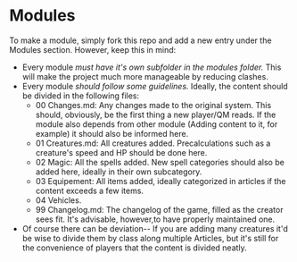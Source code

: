# Modules

To make a module, simply fork this repo and add a new entry under the Modules section. However, keep this in mind:

 - Every module *must have it's own subfolder in the modules folder.* This will make the project much more manageable by reducing clashes.
 - Every module *should follow some guidelines.* Ideally, the content should be divided in the following files:
   - 00 Changes.md: Any changes made to the original system. This should, obviously, be the first thing a new player/QM reads. If the module also depends from other module (Adding content to it, for example) it should also be informed here.
   - 01 Creatures.md: All creatures added. Precalculations such as a creature's speed and HP should be done here.
   - 02 Magic: All the spells added. New spell categories should also be added here, ideally in their own subcategory.
   - 03 Equipement: All items added, ideally categorized in articles if the content exceeds a few items.
   - 04 Vehicles.
   - 99 Changelog.md: The changelog of the game, filled as the creator sees fit. It's advisable, however,to have properly maintained one.
 - Of course there can be deviation-- If you are adding many creatures it'd be wise to divide them by class along multiple Articles, but it's still for the convenience of players that the content is divided neatly.
